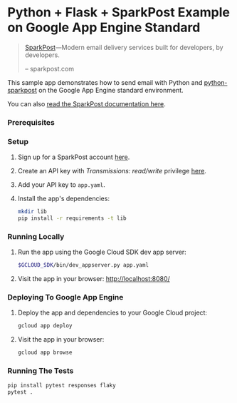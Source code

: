# Python + Flask + SparkPost Example on Google App Engine Standard

> [SparkPost][sparkpost]—Modern email delivery services built for developers, by developers.
>
> – sparkpost.com

This sample app demonstrates how to send email with Python and [python-sparkpost](https://github.com/SparkPost/python-sparkpost) on the Google App Engine standard environment.

You can also [read the SparkPost documentation here](https://developers.sparkpost.com/).

### Prerequisites


### Setup

1. Sign up for a SparkPost account [here](https://app.sparkpost.com/sign-up).

1. Create an API key with *Transmissions: read/write* privilege [here](https://app.sparkpost.com/account/credentials).

1. Add your API key to `app.yaml`.

1. Install the app's dependencies:
    ```sh
    mkdir lib
    pip install -r requirements -t lib
    ```

### Running Locally

1. Run the app using the Google Cloud SDK dev app server:
    ```sh
    $GCLOUD_SDK/bin/dev_appserver.py app.yaml
    ```

1. Visit the app in your browser: [http://localhost:8080/](http://localhost:8080/)

### Deploying To Google App Engine

1. Deploy the app and dependencies to your Google Cloud project:
    ```sh
    gcloud app deploy
    ```

1. Visit the app in your browser: 
    ```sh
    gcloud app browse
    ```

### Running The Tests

```sh
pip install pytest responses flaky
pytest .
```

[sparkpost]: https://www.sparkpost.com/


